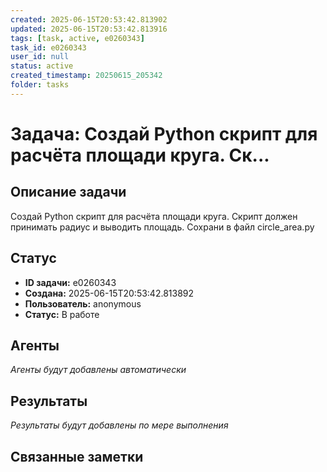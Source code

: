 ```yaml
---
created: 2025-06-15T20:53:42.813902
updated: 2025-06-15T20:53:42.813916
tags: [task, active, e0260343]
task_id: e0260343
user_id: null
status: active
created_timestamp: 20250615_205342
folder: tasks
---
```


# Задача: Создай Python скрипт для расчёта площади круга. Ск...

## Описание задачи

Создай Python скрипт для расчёта площади круга. Скрипт должен принимать радиус и выводить площадь. Сохрани в файл circle_area.py

## Статус
- **ID задачи:** e0260343
- **Создана:** 2025-06-15T20:53:42.813892
- **Пользователь:** anonymous
- **Статус:** В работе

## Агенты
*Агенты будут добавлены автоматически*

## Результаты
*Результаты будут добавлены по мере выполнения*

## Связанные заметки
